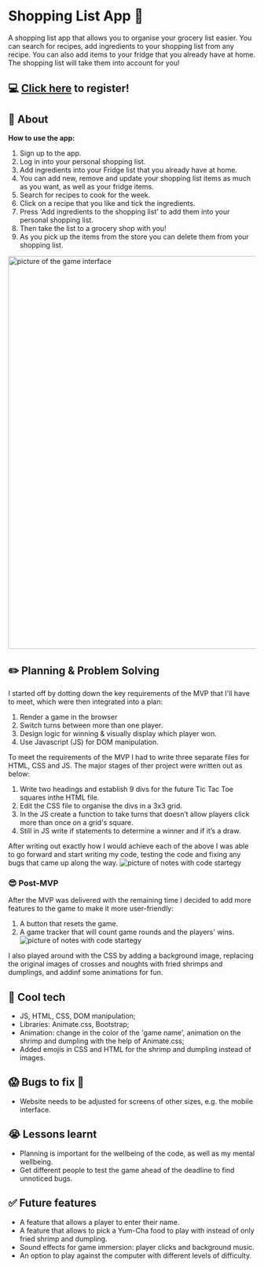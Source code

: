 # Shopping List App :shopping_cart:
A shopping list app that allows you to organise your grocery list easier. You can search for recipes, add ingredients to your shopping list from any recipe. You can also add items to your fridge that you already have at home. The shopping list will take them into account for you! 
## :computer: [Click here](https://shopping-list-app-vjul.onrender.com/) to register!
## :page_facing_up: About
**How to use the app:**
1. Sign up to the app.
2. Log in into your personal shopping list.
3. Add ingredients into your Fridge list that you already have at home.
4. You can add new, remove and update your shopping list items as much as you want, as well as your fridge items.
5. Search for recipes to cook for the week.
6. Click on a recipe that you like and tick the ingredients.
7. Press 'Add ingredients to the shopping list' to add them into your personal shopping list.
8. Then take the list to a grocery shop with you! 
9. As you pick up the items from the store you can delete them from your shopping list.
 
<img src="./resources/screenshot3.png" alt="picture of the game interface" width="auto" height="800px">

## :pencil2: Planning & Problem Solving
I started off by dotting down the key requirements of the MVP that I'll have to meet, which were then integrated into a plan:
1. Render a game in the browser
2. Switch turns between more than one player.
3. Design logic for winning & visually display which player won.
4. Use Javascript (JS) for DOM manipulation.

To meet the requirements of the MVP I had to write three separate files for HTML, CSS and JS. The major stages of ther project were written out as below:
1. Write two headings and establish 9 divs for the future Tic Tac Toe squares inthe HTML file.
2. Edit the CSS file to organise the divs in a 3x3 grid.
3. In the JS create a function to take turns that doesn’t allow players click more than once on a grid's square.
4. Still in JS write if statements to determine a winner and if it’s a draw.

After writing out exactly how I would achieve each of the above I was able to go forward and start writing my code, testing the code and fixing any bugs that came up along the way.
![picture of notes with code startegy](./resources/screenshot1.png)

### :sunglasses: Post-MVP
After the MVP was delivered with the remaining time I decided to add more features to the game to make it more user-friendly: 
1. A button that resets the game.
2. A game tracker that will count game rounds and the players' wins. 
![picture of notes with code startegy](./resources/screenshot2.png)

I also played around with the CSS by adding a background image, replacing the original images of crosses and noughts with fried shrimps and dumplings, and addinf some animations for fun.

## :rocket: Cool tech
- JS, HTML, CSS, DOM manipulation;
- Libraries: Animate.css, Bootstrap;
- Animation: change in the color of the 'game name', animation on the shrimp and dumpling with the help of Animate.css;
- Added emojis in CSS and HTML for the shrimp and dumpling instead of images.

## :scream: Bugs to fix :poop:
- Website needs to be adjusted for screens of other sizes, e.g. the mobile interface.

## :sob: Lessons learnt
- Planning is important for the wellbeing of the code, as well as my mental wellbeing.
- Get different people to test the game ahead of the deadline to find unnoticed bugs.

## :white_check_mark: Future features
- A feature that allows a player to enter their name.
- A feature that allows to pick a Yum-Cha food to play with instead of only fried shrimp and dumpling.
- Sound effects for game immersion: player clicks and background music.
- An option to play against the computer with different levels of difficulty.
